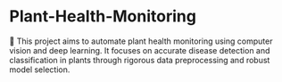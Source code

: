 # Plant-Health-Monitoring
🌱 This project aims to automate plant health monitoring using computer vision and deep learning. It focuses on accurate disease detection and classification in plants through rigorous data preprocessing and robust model selection.
